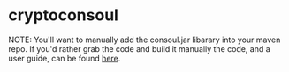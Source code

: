 # cryptoconsoul

NOTE: You'll want to manually add the consoul.jar libarary into your maven repo. If you'd rather grab the code and build it manually the code, and a user guide, can be found [here](https://github.com/dshmif/consoul).
